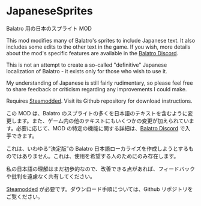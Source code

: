 # JapaneseSprites
Balatro 用の日本のスプライト MOD

This mod modifies many of Balatro's sprites to include Japanese text. It also includes some edits to the other text in the game. If you wish, more details about the mod's specific features are available in the [Balatro Discord](https://discord.gg/balatro).

This is not an attempt to create a so-called "definitive" Japanese localization of Balatro - it exists only for those who wish to use it.

My understanding of Japanese is still fairly rudimentary, so please feel free to share feedback or criticism regarding any improvements I could make.

Requires [Steamodded](https://github.com/Steamopollys/Steamodded). Visit its Github repository for download instructions.


この MOD は、Balatro のスプライトの多くを日本語のテキストを含むように変更します。また、ゲーム内の他のテキストにもいくつかの変更が加えられています。必要に応じて、MOD の特定の機能に関する詳細は、[Balatro Discord](https://discord.gg/balatro) で入手できます。

これは、いわゆる“決定版”の Balatro 日本語ローカライズを作成しようとするものではありません。これは、使用を希望する人のためにのみ存在します。

私の日本語の理解はまだ初歩的なので、改善できる点があれば、フィードバックや批判を遠慮なく共有してください。

[Steamodded](https://github.com/Steamopollys/Steamodded) が必要です。ダウンロード手順については、Github リポジトリをご覧ください。

